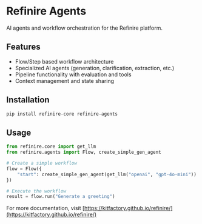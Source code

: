 # Refinire Agents

AI agents and workflow orchestration for the Refinire platform.

## Features

- Flow/Step based workflow architecture
- Specialized AI agents (generation, clarification, extraction, etc.)
- Pipeline functionality with evaluation and tools
- Context management and state sharing

## Installation

```bash
pip install refinire-core refinire-agents
```

## Usage

```python
from refinire.core import get_llm
from refinire.agents import Flow, create_simple_gen_agent

# Create a simple workflow
flow = Flow({
    "start": create_simple_gen_agent(get_llm("openai", "gpt-4o-mini"))
})

# Execute the workflow
result = flow.run("Generate a greeting")
```

For more documentation, visit [https://kitfactory.github.io/refinire/](https://kitfactory.github.io/refinire/)